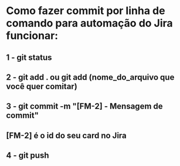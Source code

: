 # Como fazer commit por linha de comando para automação do Jira funcionar:

## 1 - git status
## 2 - git add . ou git add (nome_do_arquivo que você quer comitar)
## 3 - git commit -m "[FM-2] - Mensagem de commit"
## [FM-2] é o id do seu card no Jira
## 4 - git push
